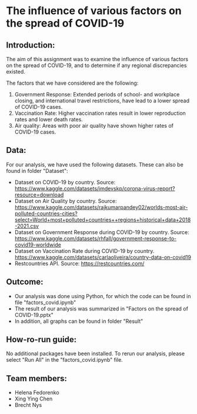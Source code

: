 # The influence of various factors on the spread of COVID-19

## Introduction:

The aim of this assignment was to examine the influence of various factors on the spread of COVID-19, and to determine if any regional discrepancies existed. 

The factors that we have considered are the following:
1. Government Response: Extended periods of school- and workplace closing, and international travel restrictions, have lead to a lower spread of COVID-19 cases.
2. Vaccination Rate: Higher vaccination rates result in lower reproduction rates and lower death rates.   
3. Air quality: Areas with poor air quality have shown higher rates of COVID-19 cases.

## Data:

For our analysis, we have used the following datasets. These can also be found in folder "Dataset":
- Dataset on COVID-19 by country. Source: https://www.kaggle.com/datasets/imdevskp/corona-virus-report?resource=download
- Dataset on Air Quality by country. Source: https://www.kaggle.com/datasets/rajkumarpandey02/worlds-most-air-polluted-countries-cities?select=World+most+polluted+countries++regions+historical+data+2018-2021.csv
- Dataset on Government Response during COVID-19 by country. Source: https://www.kaggle.com/datasets/rhfall/government-response-to-covid19-worldwide
- Dataset on Vaccination Rate during COVID-19 by country. https://www.kaggle.com/datasets/carlaoliveira/country-data-on-covid19
- Restcountries API. Source: https://restcountries.com/

## Outcome:

- Our analysis was done using Python, for which the code can be found in file "factors_covid.ipynb"
- The result of our analysis was summarized in "Factors on the spread of COVID-19.pptx"
- In addition, all graphs can be found in folder "Result"

## How-ro-run guide:

No additional packages have been installed. To rerun our analysis, please select "Run All" in the "factors_covid.ipynb" file. 

## Team members:

- Helena Fedorenko
- Xing Ying Chen
- Brecht Nys

